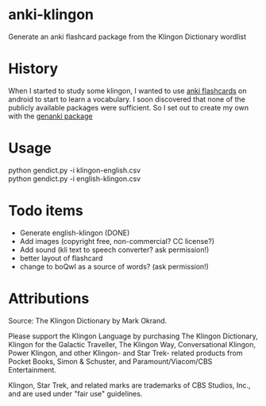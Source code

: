 # anki-klingon
Generate an anki flashcard package from the Klingon Dictionary wordlist

# History
When I started to study some klingon, I wanted to use [anki flashcards](https://apps.ankiweb.net/) on android to start to learn a vocabulary.
I soon discovered that none of the publicly available packages were sufficient. So I set out to create my own with the [genanki package](https://github.com/kerrickstaley/genanki)

# Usage
python gendict.py -i klingon-english.csv<br>
python gendict.py -i english-klingon.csv

# Todo items
* Generate english-klingon (DONE)
* Add images (copyright free, non-commercial? CC license?)
* Add sound (kli text to speech converter? ask permission!)
* better layout of flashcard
* change to boQwI as a source of words? (ask permission!)

# Attributions
Source: The Klingon Dictionary by Mark Okrand.

Please support the Klingon Language by purchasing The Klingon Dictionary, Klingon for the Galactic Traveller, The Klingon Way, Conversational Klingon, Power Klingon, and other Klingon- and Star Trek- related products from Pocket Books, Simon & Schuster, and Paramount/Viacom/CBS Entertainment.

Klingon, Star Trek, and related marks are trademarks of CBS Studios, Inc., and are used under "fair use" guidelines.
